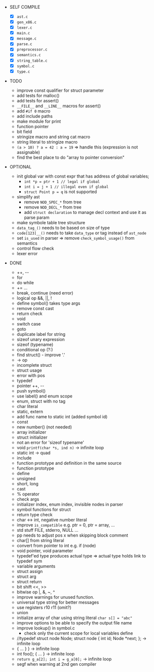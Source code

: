 * SELF COMPILE
  - [x] `ast.c`
  - [x] `gen_x86.c`
  - [x] `lexer.c`
  - [x] `main.c`
  - [x] `message.c`
  - [x] `parse.c`
  - [x] `preprocessor.c`
  - [x] `semantics.c`
  - [x] `string_table.c`
  - [x] `symbol.c`
  - [x] `type.c`

* TODO
  - improve const qualifier for struct parameter
  - add tests for malloc()
  - add tests for assert()
  - `__FILE__` and `__LINE__` macros for assert()
  - add `#if 0` macro
  - add include paths
  - make module for print
  - function pointer
  - bit field
  - stringize macro and string cat macro
  - string literal to stringize macro
  - `(a > 10) ? a = 42 : a = 19` => handle this (expression is not assignable)
  - find the best place to do "array to pointer conversion"

* OPTIONAL
  - init global var with const expr that has address of global variables;
    - `int *p = ptr + 1 // legal if global`
    - `int i = j + 1 // illegal even if global`
    - `struct Point p = q` is not supported
  - simplify ast
    - remove `NOD_SPEC_*` from tree
    - remove `NOD_DECL_*` from tree
    - add `struct declaration` to manage decl context and use it as parse param
  - make symbole table tree structure
  - `data_tag_()` needs to be based on size of type
  - `code[123]__()` needs to take `data_type` or tag instead of `ast_node`
  - set `is_used` in parser => remove `check_symbol_usage()` from semantics
  - control flow check
  - lexer error

* DONE
  - ++, --
  - for
  - do while
  - += ...
  - break, continue (need error)
  - logical op &&, ||, !
  - define symbol() takes type args
  - remove const cast
  - return check
  - void
  - switch case
  - goto
  - duplicate label for string
  - sizeof unary expression
  - sizeof (typename)
  - conditional op (?:)
  - find struct() - improve '.'
  - -> op
  - incomplete struct
  - struct usage
  - error with pos
  - typedef
  - pointer ++, --
  - push symbol()
  - use label() and enum scope
  - enum, struct with no tag
  - char literal
  - static, extern
  - add func name to static int (added symbol id)
  - const
  - new number() (not needed)
  - array initializer
  - struct initializer
  - not an error for 'sizeof typename'
  - void `printf(char *s, ind n)` -> infinite loop
  - static int -> quad
  - include
  - function prototype and definition in the same source
  - function prototype
  - define
  - unsigned
  - short, long
  - cast
  - % operator
  - check args
  - initializer index, enum index, invisible nodes in parser
  - symbol functions for struct 
  - return type check
  - char <-> int, negative number literal
  - improve `is_compatible` e.g. ptr = 0, ptr = array, ...
  - std stuff FILE, stderro, NULL ...
  - pp needs to adjust pos x when skipping block comment
  - char[] from string literal
  - convert from pointer to int e.g. if (node)
  - void pointer, void parameter
  - typedef'ed type produces actual type => actual type holds link to typedef sym
  - variable arguments
  - struct assign
  - struct arg
  - struct return
  - bit shift <<, >>
  - bitwise op |, &, ~, ^
  - improve warnings for unused function.
  - universal type string for better messages
  - use registers r10 r11 (omit?)
  - union
  - initialize array of char using string literal `char s[] = "abc"`
  - improve options to be able to specify the output file name
  - improve lookup() in symbol.c
      - check only the current scope for local variables define
  - //typedef struct node Node;
    struct node {
        int id;
        Node *next;
    };
    -> infinite loop
  - { ...  } } -> infinite loop
  - int foo(); { ...  } -> infinite loop
  - `return g_a[2]; int i = g_a[0];` -> infinite loop
  - segf when warning at 2nd gen compiler

